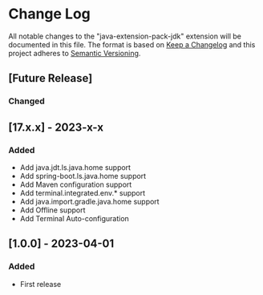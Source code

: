 # Change Log

All notable changes to the "java-extension-pack-jdk" extension will be documented in this file.
The format is based on [Keep a Changelog](http://keepachangelog.com/)
and this project adheres to [Semantic Versioning](http://semver.org/).

## [Future Release]
### Changed

## [17.x.x] - 2023-x-x
### Added
- Add java.jdt.ls.java.home support
- Add spring-boot.ls.java.home support
- Add Maven configuration support
- Add terminal.integrated.env.* support
- Add java.import.gradle.java.home support
- Add Offline support
- Add Terminal Auto-configuration

## [1.0.0] - 2023-04-01
### Added
- First release
